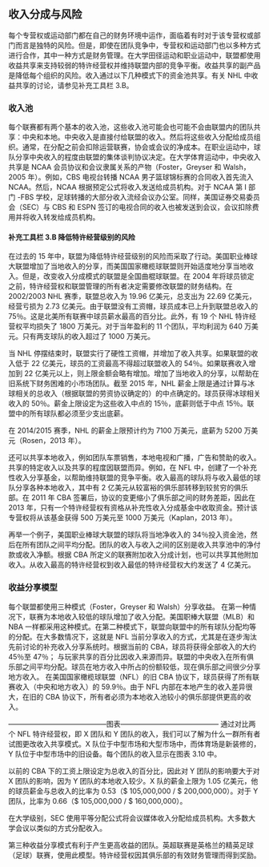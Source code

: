 ## 收入分成与风险

每个专营权或运动部门都在自己的财务环境中运作，面临着有时对于该专营权或部门而言是独特的风险。但是，即使在团队竞争中，专营权和运动部门也以多种方式进行合作，其中一种方式是财务管理。在大学田径运动和职业运动中，联盟都使用收益共享来支持较弱的特许经营权并维持联盟内部的竞争平衡。收益共享的副产品是降低每个组织的风险。收入通过以下几种模式下的资金池共享。有关 NHL 中收益共享的讨论，请参见补充工具栏 3.B。

### 收入池

每个联赛都有两个基本的收入池，这些收入池可能会也可能不会由联盟内的团队共享：中央和本地。中央收入是直接付给联盟的收入。然后将这些收入分配给成员组织。通常，在分配之前会扣除运营联赛，协会或会议的净成本。在职业运动中，球队分享中央收入的程度由联盟的集体谈判协议决定。在大学体育运动中，中央收入共享是 NCAA 会员协议和会议隶属关系的产物（Foster，Greyser 和 Walsh，2005 年）。例如，CBS 电视台转播 NCAA 男子篮球锦标赛的合同收入首先流入 NCAA。然后，NCAA 根据预定公式将收入发送给成员机构。对于 NCAA 第 I 部门 -FBS 学校，足球转播的大部分收入流经会议办公室。同样，美国证券交易委员会（SEC）与 CBS 和 ESPN 签订的电视合同的收入也被发送到会议，会议扣除费用并将收入转发给成员机构。

#### 补充工具栏 3.B 降低特许经营级别的风险

在过去的 15 年中，联盟为降低特许经营级别的风险而采取了行动。美国职业棒球大联盟增加了当地收入的分享，而美国国家橄榄球联盟则开始适度地分享当地收入。但是，改变收入分成模式的联盟是全国曲棍球联盟。在 2004 年将球员锁定之前，特许经营权和联盟管理的所有者决定需要修改联盟的财务结构。在 2002/2003 NHL 赛季，联盟总收入为 19.96 亿美元，总支出为 22.69 亿美元，经营亏损为 2.73 亿美元。由于联盟没有工资帽，球员成本已上升到联盟总收入的 75％。这是北美所有联赛中球员薪水最高的百分比。此外，有 19 个 NHL 特许经营权平均损失了 1800 万美元。对于当年盈利的 11 个团队，平均利润为 640 万美元。只有两支球队的收入超过了 1000 万美元。

当 NHL 停摆结束时，联盟实行了硬性工资帽，并增加了收入共享。如果联盟的收入低于 22 亿美元，球员的工资最高不得超过联盟收入的 54％。如果联赛收入增加到 22 亿美元以上，则上限金额会略有增加。增加了当地收入的分享，以帮助在旧系统下财务困难的小市场团队。截至 2015 年，NHL 薪金上限是通过计算与冰球相关的总收入（根据联盟的劳资协议确定的）的中点确定的。球员获得冰球相关收入的 50％。薪金上限设定为这些收入中点的 15％，底薪则低于中点 15％。联盟中的所有球队都必须至少支出底薪。

在 2014/2015 赛季，NHL 的薪金上限预计约为 7100 万美元，底薪为 5200 万美元（Rosen，2013 年）。

还可以共享本地收入，例如团队车票销售，本地电视和广播，广告和赞助的收入。共享的特定收入以及共享的程度因联盟而异。例如，在 NFL 中，创建了一个补充性收入分享基金，以帮助维持联盟的竞争平衡。收入最高的球队将与收入最低的球队分享各种本地收入，其中有 2 亿美元从较富裕的俱乐部转移到较贫穷的俱乐部。在 2011 年 CBA 签署后，协议的变更缩小了俱乐部之间的财务差距，因此在 2013 年，只有一个特许经营权有资格从补充性收入分成基金中收取资金。预计该专营权将从该基金获得 500 万美元至 1000 万美元（Kaplan，2013 年）。

再举一个例子，美国职业棒球大联盟的球队将当地净收入的 34％投入资金池，然后在所有团队之间平均分配。团队的收入与收入之间的区别是收入共享池中的净付款或收入净额。根据 CBA 所定义的联赛附加收入分成计划，也可以共享其他附加收入。从收入最高的特许经营权到收入最低的特许经营权大约发送了 4 亿美元。

### 收益分享模型

每个联盟都使用三种模式（Foster，Greyser 和 Walsh）分享收益。
在第一种情况下，联赛为本地收入较低的球队增加了收入分配。美国职棒大联盟（MLB）和 NBA 一样都采用这种模式。在第二种模式下，联盟向联盟中的所有球队分配均等的分配。在大多数情况下，这就是 NFL 当前分享收入的方式，尤其是在逐步淘汰先前讨论的补充收入分享系统时。根据当前的 CBA，球员将获得全部收入的大约 45％至 47％； 与玩家共享的百分比因收入来源而异。联盟的中央收入在所有俱乐部之间平均分配。球员在地方收入中所占的份额较低，现在俱乐部之间很少分享地方收入。
在美国国家橄榄球联盟（NFL）的旧 CBA 协议下，球员获得了所有联赛收入（中央和地方收入）的 59.9％。由于 NFL 内部在本地产生的收入差异很大，在旧的 CBA 协议下，所有者必须为本地收入池较小的俱乐部提供更高的收入。

——————————————图表——————————————
通过对比两个 NFL 特许经营权，即 X 团队和 Y 团队的收入，我们可以了解为什么一群所有者试图更改收入共享模式。X 队位于中型市场和大型市场中，而体育场是新装修的，Y 队位于中型市场中的旧设备。每个团队的收入显示在图表 3.10 中。

以前的 CBA 下的工资上限设定为总收入的百分比，因此对 Y 团队的影响要大于对 X 团队的影响，因为 Y 团队的本地收入较少。X 队的薪金上限为 1.05 亿美元，他的球员薪金与总收入的比率为 0.53（$ 105,000,000 / \$ 200,000,000）。对于 Y 团队，比率为 0.66（$ 105,000,000 / \$ 160,000,000）。

在大学级别，SEC 使用平等分配公式将会议媒体收入分配给成员机构。大多数大学会议以类似的方式分配收入。

第三种收益分享模式有利于产生更高收益的团队。英超联赛是英格兰的精英足球（足球）联赛，使用此模型。特许经营权因其俱乐部的有效财务管理而得到奖励。
